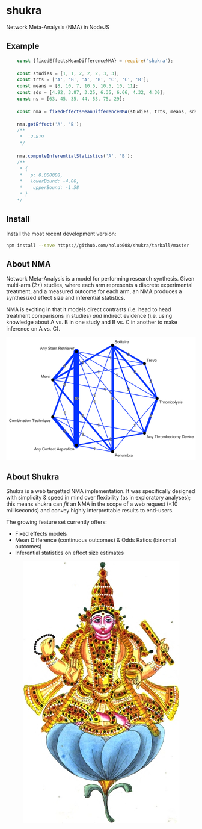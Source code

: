 # shukra
Network Meta-Analysis (NMA) in NodeJS

## Example

```javascript
    const {fixedEffectsMeanDifferenceNMA} = require('shukra');

    const studies = [1, 1, 2, 2, 2, 3, 3];
    const trts = ['A', 'B', 'A', 'B', 'C', 'C', 'B'];
    const means = [8, 10, 7, 10.5, 10.5, 10, 11];
    const sds = [4.92, 3.87, 3.25, 6.35, 6.66, 4.32, 4.30];
    const ns = [63, 45, 35, 44, 53, 75, 29];

    const nma = fixedEffectsMeanDifferenceNMA(studies, trts, means, sds, ns);
    
    nma.getEffect('A', 'B');
    /**
     *  -2.819
     */

    nma.computeInferentialStatistics('A', 'B');
    /**
     * {
     *   p: 0.000008,
     *   lowerBound: -4.06,
     *    upperBound: -1.58
     * }
    */   
```

## Install
Install the most recent development version:
```bash
npm install --save https://github.com/holub008/shukra/tarball/master
```

## About NMA

Network Meta-Analysis is a model for performing research synthesis. Given multi-arm (2+) studies, where each arm represents a discrete experimental treatment, and a measured outcome for each arm, an NMA produces a synthesized effect size and inferential statistics.

NMA is exciting in that it models direct contrasts (i.e. head to head treatment comparisons in studies) *and* indirect evidence (i.e. using knowledge about A vs. B in one study and B vs. C in another to make inference on A vs. C).

<p align="center">
  <img src="/docs/images/ischemic_stroke_recanalization_network.jpeg">
</p>

## About Shukra
Shukra is a web targetted NMA implementation. It was specifically designed with simplicity & speed in mind over flexibility (as in exploratory analyses); this means shukra can *fit* an NMA in the scope of a web request (<10 milliseconds) and convey highly interprettable results to end-users. 

The growing feature set currently offers:
  * Fixed effects models
  * Mean Difference (continuous outcomes) & Odds Ratios (binomial outcomes)
  * Inferential statistics on effect size estimates

<p align="center"> 
  <img src="/docs/images/shukra.jpeg">
</p>

